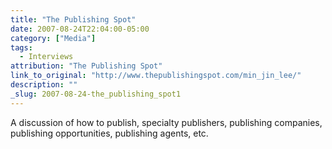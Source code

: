 ```yaml
---
title: "The Publishing Spot"
date: 2007-08-24T22:04:00-05:00
category: ["Media"]
tags:
  - Interviews
attribution: "The Publishing Spot"
link_to_original: "http://www.thepublishingspot.com/min_jin_lee/"
description: ""
_slug: 2007-08-24-the_publishing_spot1
---
```


A discussion of how to publish, specialty publishers, publishing companies, publishing opportunities, publishing agents, etc.
